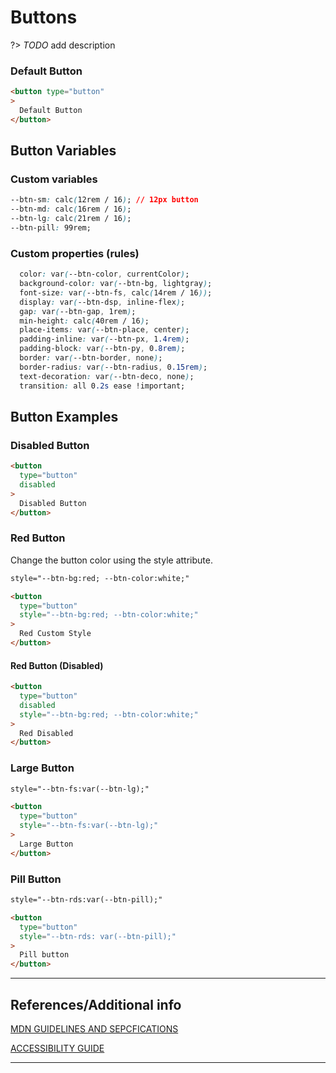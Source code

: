 # Buttons

?> _TODO_ add description

### Default Button

```html preview
<button type="button"
>
  Default Button
</button>
```

## Button Variables

### Custom variables

```css
--btn-sm: calc(12rem / 16); // 12px button
--btn-md: calc(16rem / 16);
--btn-lg: calc(21rem / 16);
--btn-pill: 99rem;
```

### Custom properties (rules)

```css
  color: var(--btn-color, currentColor);
  background-color: var(--btn-bg, lightgray);
  font-size: var(--btn-fs, calc(14rem / 16));
  display: var(--btn-dsp, inline-flex);
  gap: var(--btn-gap, 1rem);
  min-height: calc(40rem / 16);
  place-items: var(--btn-place, center);
  padding-inline: var(--btn-px, 1.4rem);
  padding-block: var(--btn-py, 0.8rem);
  border: var(--btn-border, none);
  border-radius: var(--btn-radius, 0.15rem);
  text-decoration: var(--btn-deco, none);
  transition: all 0.2s ease !important;
```

## Button Examples

### Disabled Button

```html preview
<button
  type="button"
  disabled
>
  Disabled Button
</button>
```

### Red Button

Change the button color using the style attribute.

```html
style="--btn-bg:red; --btn-color:white;"
```

```html preview
<button
  type="button"
  style="--btn-bg:red; --btn-color:white;"
>
  Red Custom Style
</button>
```

#### Red Button (Disabled)

```html preview
<button
  type="button"
  disabled
  style="--btn-bg:red; --btn-color:white;"
>
  Red Disabled
</button>
```

### Large Button

```html
style="--btn-fs:var(--btn-lg);"
```

```html preview
<button
  type="button"
  style="--btn-fs:var(--btn-lg);"
>
  Large Button
</button>
```

### Pill Button

```html
style="--btn-rds:var(--btn-pill);"
```

```html preview
<button
  type="button"
  style="--btn-rds: var(--btn-pill);"
>
  Pill button
</button>
```

----
## References/Additional info

[MDN GUIDELINES AND SEPCFICATIONS]()

[ACCESSIBILITY GUIDE]()

----
